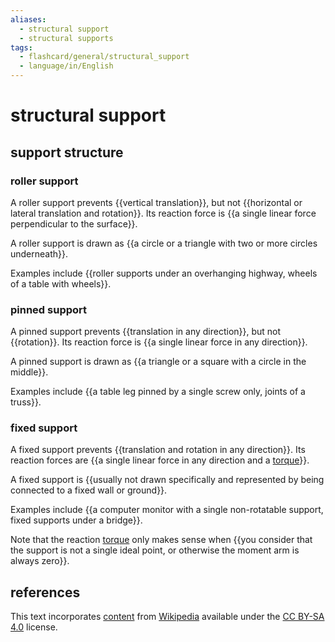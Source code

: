 ```yaml
---
aliases:
  - structural support
  - structural supports
tags:
  - flashcard/general/structural_support
  - language/in/English
---
```


# structural support

## support structure

### roller support

A roller support prevents {{vertical translation}}, but not {{horizontal or lateral translation and rotation}}. Its reaction force is {{a single linear force perpendicular to the surface}}. <!--SR:!2024-05-18,3,250!2024-05-18,3,250!2024-05-18,3,250-->

A roller support is drawn as {{a circle or a triangle with two or more circles underneath}}. <!--SR:!2024-05-19,4,270-->

Examples include {{roller supports under an overhanging highway, wheels of a table with wheels}}. <!--SR:!2024-05-19,4,270-->

### pinned support

A pinned support prevents {{translation in any direction}}, but not {{rotation}}. Its reaction force is {{a single linear force in any direction}}. <!--SR:!2024-05-18,3,250!2024-05-19,4,270!2024-05-18,4,270-->

A pinned support is drawn as {{a triangle or a square with a circle in the middle}}. <!--SR:!2024-05-18,3,250-->

Examples include {{a table leg pinned by a single screw only, joints of a truss}}. <!--SR:!2024-05-18,3,250-->

### fixed support

A fixed support prevents {{translation and rotation in any direction}}. Its reaction forces are {{a single linear force in any direction and a [torque](torque.md)}}. <!--SR:!2024-05-18,3,250!2024-05-18,3,250-->

A fixed support is {{usually not drawn specifically and represented by being connected to a fixed wall or ground}}. <!--SR:!2024-05-19,4,270-->

Examples include {{a computer monitor with a single non-rotatable support, fixed supports under a bridge}}. <!--SR:!2024-05-18,3,250-->

Note that the reaction [torque](torque.md) only makes sense when {{you consider that the support is not a single ideal point, or otherwise the moment arm is always zero}}. <!--SR:!2024-05-18,3,250-->

## references

This text incorporates [content](https://en.wikipedia.org/wiki/structural_support) from [Wikipedia](Wikipedia.md) available under the [CC BY-SA 4.0](https://creativecommons.org/licenses/by-sa/4.0/) license.

